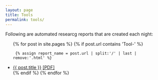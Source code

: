 ```yaml
---
layout: page
title: Tools
permalink: tools/
---
```


Following are automated researcg reports that are created each night:

<ul>
{% for post in site.pages %}
	{% if post.url contains 'Tool-' %}
	
	 {% assign report_name = post.url | split:'/' | last | remove:'.html' %}	
<li><a href="{{ BASE_PATH }}{{ post.url }}">{{ post.title }}</a>
<a href="{{ BASE_PATH }}{{ '/public/images/' | append:report_name | append:'/' | append:report_name | append:'.pdf' }}">[PDF]</a></li>
	{% endif %}
{% endfor %}
</ul>
